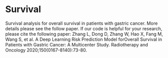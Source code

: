 # Survival
Survival analysis for overall survival in patients with gastric cancer. More details please see the follow paper.
If our code is helpful for your research, please cite the following paper:
Zhang L, Dong D, Zhang W, Hao X, Fang M, Wang S, et al. A Deep Learning Risk Prediction Model forOverall Survival in Patients with Gastric Cancer: A Multicenter Study. Radiotherapy and Oncology 2020;150(0167-8140):73-80.
